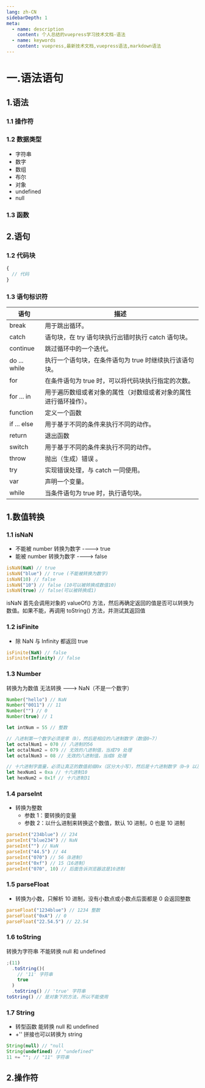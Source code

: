 ```yaml
---
lang: zh-CN
sidebarDepth: 1
meta:
  - name: description
    content: 个人总结的vuepress学习技术文档-语法
  - name: keywords
    content: vuepress,最新技术文档,vuepress语法,markdown语法
---
```


# 一.语法语句

## 1.语法

### 1.1 操作符

### 1.2 数据类型

- 字符串
- 数字
- 数组
- 布尔
- 对象
- undefined
- null

### 1.3 函数

## 2.语句

### 1.2 代码块

```js
{
  // 代码
}
```

### 1.3 语句标识符

| 语句         | 描述                                                             |
| ------------ | ---------------------------------------------------------------- |
| break        | 用于跳出循环。                                                   |
| catch        | 语句块，在 try 语句块执行出错时执行 catch 语句块。               |
| continue     | 跳过循环中的一个迭代。                                           |
| do ... while | 执行一个语句块，在条件语句为 true 时继续执行该语句块。           |
| for          | 在条件语句为 true 时，可以将代码块执行指定的次数。               |
| for ... in   | 用于遍历数组或者对象的属性（对数组或者对象的属性进行循环操作）。 |
| function     | 定义一个函数                                                     |
| if ... else  | 用于基于不同的条件来执行不同的动作。                             |
| return       | 退出函数                                                         |
| switch       | 用于基于不同的条件来执行不同的动作。                             |
| throw        | 抛出（生成）错误 。                                              |
| try          | 实现错误处理，与 catch 一同使用。                                |
| var          | 声明一个变量。                                                   |
| while        | 当条件语句为 true 时，执行语句块。                               |

## 1.数值转换

### 1.1 isNaN

- 不能被 number 转换为数字 ----> true
- 能被 number 转换为数字 ----> false

```js
isNaN(NaN) // true
isNaN("blue") // true (不能被转换为数字)
isNaN(10) // false
isNaN("10") // false (10可以被转换成数值10)
isNaN(true) // false(可以被转换成1)
```

isNaN 首先会调用对象的 valueOf() 方法，然后再确定返回的值是否可以转换为数值。如果不能，再调用 toString() 方法，并测试其返回值

### 1.2 isFinite

- 除 NaN 与 Infinity 都返回 true

```js
isFinite(NaN) // false
isFinite(Infinity) // false
```

### 1.3 Number

转换为为数值 无法转换 ---> NaN（不是一个数字）

```js
Number("hello") // NaN
Number("0011") // 11
Number("") // 0
Number(true) // 1

let intNum = 55 // 整数

// 八进制第一个数字必须是零（0），然后是相应的八进制数字（数值0~7）
let octalNum1 = 070 // 八进制的56
let octalNum2 = 079 // 无效的八进制值，当成79 处理
let octalNum3 = 08 // 无效的八进制值，当成8 处理

// 十六进制字面量，必须让真正的数值前缀0x（区分大小写），然后是十六进制数字（0~9 以及A~F）
let hexNum1 = 0xa // 十六进制10
let hexNum2 = 0x1f // 十六进制31
```

### 1.4 parseInt

- 转换为整数
  - 参数 1：要转换的变量
  - 参数 2：以什么进制来转换这个数值，默认 10 进制，0 也是 10 进制

```js
parseInt("234blue") // 234
parseInt("blue234") // NaN
parseInt("") // NaN
parseInt("44.5") // 44
parseInt("070") // 56（8进制）
parseInt("0xf") // 15（16进制）
parseInt("070", 10) // 后面告诉浏览器这是10进制
```

### 1.5 parseFloat

- 转换为小数，只解析 10 进制，没有小数点或小数点后面都是 0 会返回整数

```js
parseFloat("1234blue") // 1234 整数
parseFloat("0xA") // 0
parseFloat("22.54.5") // 22.54
```

### 1.6 toString

转换为字符串 不能转换 null 和 undefined

```js
;(11)
  .toString()(
    // '11' 字符串
    true
  )
  .toString() // 'true' 字符串
toString() // 是对象下的方法，所以不能使用
```

### 1.7 String

- 转型函数 能转换 null 和 undefined
- +'' 拼接也可以转换为 string

```js
String(null) // "null
String(undefined) // "undefined"
11 += ""; // "11" 字符串
```

## 2.操作符
